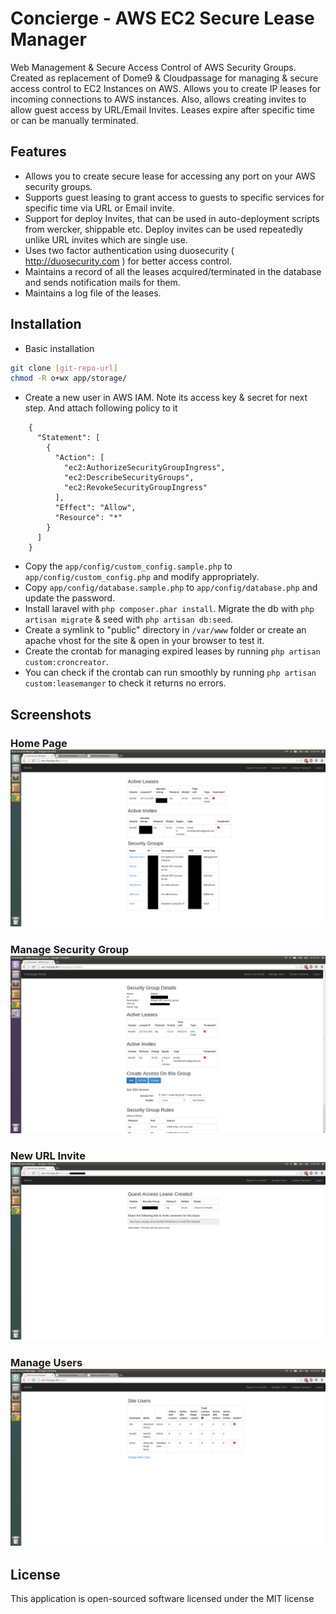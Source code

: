 Concierge - AWS EC2 Secure Lease Manager
=========
Web Management & Secure Access Control of AWS Security Groups. Created as replacement of Dome9 & Cloudpassage for managing & secure access control to EC2 Instances on AWS. Allows you to create IP leases for incoming connections to AWS instances. Also, allows creating invites to allow guest access by URL/Email Invites. Leases expire after specific time or can be manually terminated. 

Features
---------
* Allows you to create secure lease for accessing any port on your AWS security groups.
* Supports guest leasing to grant access to guests to specific services for specific time via URL or Email invite.
* Support for deploy Invites, that can be used in auto-deployment scripts from wercker, shippable etc. Deploy invites can be used repeatedly unlike URL invites which are single use.
* Uses two factor authentication using duosecurity ( http://duosecurity.com ) for better access control.
* Maintains a record of all the leases acquired/terminated in the database and sends notification mails for them.
* Maintains a log file of the leases.



Installation
--------------
* Basic installation
```sh
git clone [git-repo-url]
chmod -R o+wx app/storage/
```
* Create a new user in AWS IAM. Note its access key & secret for next step. And attach following policy to it
```
	{
	  "Statement": [
	    {
	      "Action": [
	        "ec2:AuthorizeSecurityGroupIngress",
	        "ec2:DescribeSecurityGroups",
	        "ec2:RevokeSecurityGroupIngress"
	      ],
	      "Effect": "Allow",
	      "Resource": "*"
	    }
	  ]
	}
```
* Copy the `app/config/custom_config.sample.php` to `app/config/custom_config.php` and modify appropriately. 
* Copy `app/config/database.sample.php` to `app/config/database.php` and update the password. 
* Install laravel with `php composer.phar install`. Migrate the db with `php artisan migrate` &  seed with `php artisan db:seed`. 
* Create a symlink to "public" directory in `/var/www` folder or create an apache vhost for the site & open in your browser to test it.
* Create the crontab for managing expired leases by running `php artisan custom:croncreator`. 
* You can check if the crontab can run smoothly by running `php artisan custom:leasemanger` to check it returns no errors.

Screenshots
--------------
### Home Page ![Home](/screenshots/home.png?raw=true "Home Page") 

### Manage Security Group ![Manage Groups](/screenshots/manage-group.png?raw=true "Manage Group") 

### New URL Invite ![URL Invite](/screenshots/url-invite.png?raw=true "New URL Invite") 

### Manage Users ![Manage Users](/screenshots/manage-users.png?raw=true "Manage Users") 

License
--------------
This application is open-sourced software licensed under the MIT license
